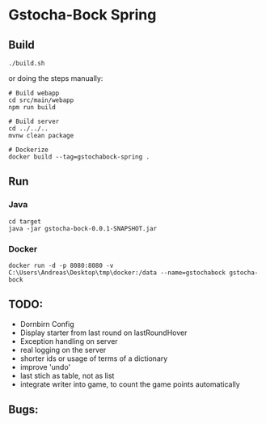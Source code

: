 # Gstocha-Bock Spring

## Build
```
./build.sh
```
or doing the steps manually:
```
# Build webapp
cd src/main/webapp
npm run build

# Build server
cd ../../..
mvnw clean package

# Dockerize
docker build --tag=gstochabock-spring .
```

## Run
### Java
```
cd target
java -jar gstocha-bock-0.0.1-SNAPSHOT.jar
```

### Docker
```
docker run -d -p 8080:8080 -v C:\Users\Andreas\Desktop\tmp\docker:/data --name=gstochabock gstocha-bock
```

## TODO:
  - Dornbirn Config
  - Display starter from last round on lastRoundHover
  - Exception handling on server
  - real logging on the server
  - shorter ids or usage of terms of a dictionary
  - improve 'undo'
  - last stich as table, not as list
  - integrate writer into game, to count the game points automatically
  

## Bugs:
  